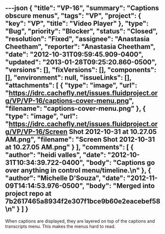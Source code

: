 ---json
{
  "title": "VP-16",
  "summary": "Captions obscure menus",
  "tags": "VP",
  "project": {
    "key": "VP",
    "title": "Video Player"
  },
  "type": "Bug",
  "priority": "Blocker",
  "status": "Closed",
  "resolution": "Fixed",
  "assignee": "Anastasia Cheetham",
  "reporter": "Anastasia Cheetham",
  "date": "2012-10-31T09:59:45.909-0400",
  "updated": "2013-01-28T09:25:20.860-0500",
  "versions": [],
  "fixVersions": [],
  "components": [],
  "environment": null,
  "issueLinks": [],
  "attachments": [
    {
      "type": "image",
      "url": "https://idrc.cachefly.net/issues.fluidproject.org/VP/VP-16/captions-cover-menu.png",
      "filename": "captions-cover-menu.png"
    },
    {
      "type": "image",
      "url": "https://idrc.cachefly.net/issues.fluidproject.org/VP/VP-16/Screen Shot 2012-10-31 at 10.27.05 AM.png",
      "filename": "Screen Shot 2012-10-31 at 10.27.05 AM.png"
    }
  ],
  "comments": [
    {
      "author": "heidi valles",
      "date": "2012-10-31T10:34:39.722-0400",
      "body": "Captions go over anything in control menu/timeline.\n"
    },
    {
      "author": "Michelle D'Souza",
      "date": "2012-11-09T14:14:53.976-0500",
      "body": "Merged into project repo at 7b2617465a8934f2e307f1bce9b60e2eacebef58\n"
    }
  ]
}
---
When captions are displayed, they are layered on top of the captions and transcripts menu. This makes the menus hard to read.

        